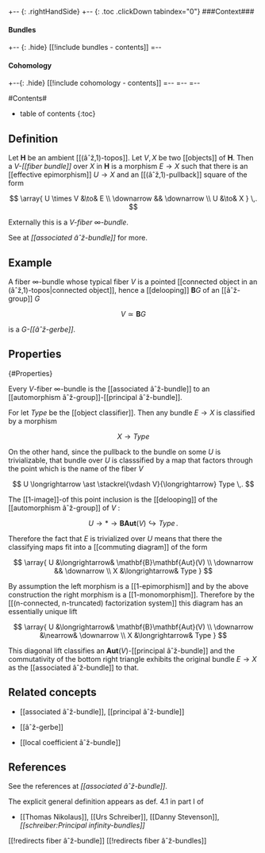 
+-- {: .rightHandSide}
+-- {: .toc .clickDown tabindex="0"}
###Context###
#### Bundles
+-- {: .hide}
[[!include bundles - contents]]
=--
#### Cohomology
+--{: .hide}
[[!include cohomology - contents]]
=--
=--
=--


#Contents#
* table of contents
{:toc}

## Definition

Let $\mathbf{H}$ be an ambient [[(âˆž,1)-topos]]. Let $V, X$ be two [[objects]] of $\mathbf{H}$. Then a _$V$-[[fiber bundle]]_ over $X$ in $\mathbf{H}$ is a morphism $E \to X$ such that there is an [[effective epimorphism]] $U \to X$ and an [[(âˆž,1)-pullback]] square of the form

$$
  \array{
    U \times V &\to& E
    \\
    \downarrow && \downarrow
    \\
    U &\to& X
  }
  \,.
$$

Externally this is a _$V$-fiber $\infty$-bundle_.

See at _[[associated âˆž-bundle]]_ for more.

## Example

A fiber $\infty$-bundle whose typical fiber $V$ is a pointed [[connected object in an (âˆž,1)-topos|connected object]], hence a [[delooping]] $\mathbf{B}G$ of an [[âˆž-group]] $G$

$$
  V \simeq \mathbf{B}G
$$

is a _$G$-[[âˆž-gerbe]]_.

## Properties
 {#Properties}

Every $V$-fiber $\infty$-bundle is the [[associated âˆž-bundle]] to an [[automorphism âˆž-group]]-[[principal âˆž-bundle]].

For let $Type$ be the [[object classifier]]. Then any bundle $E \to X$ is classified by a morphism

$$
  X \longrightarrow Type
$$

On the other hand, since the pullback to the bundle on some $U$ is trivializable, that bundle over $U$ is classsified by a map that factors through the point which is the name of the fiber $V$

$$
  U \longrightarrow \ast \stackrel{\vdash V}{\longrightarrow} Type
  \,.
$$

The [[1-image]]-of this point inclusion is the [[delooping]] of the [[automorphism âˆž-group]] of $V$ :

$$
  U \longrightarrow \ast \longrightarrow \mathbf{B}\mathbf{Aut}(V) \hookrightarrow Type
  \,.
$$

Therefore the fact that $E$ is trivialized over $U$ means that there the classifying maps fit into a [[commuting diagram]] of the form

$$
  \array{
     U  &\longrightarrow& \mathbf{B}\mathbf{Aut}(V)
     \\
     \downarrow && \downarrow
     \\
     X &\longrightarrow& Type
  }
$$

By assumption the left morphism is a [[1-epimorphism]] and by the above construction the right morphism is a [[1-monomorphism]]. Therefore by the [[(n-connected, n-truncated) factorization system]] this diagram has an essentially unique lift

$$
  \array{
     U  &\longrightarrow& \mathbf{B}\mathbf{Aut}(V)
     \\
     \downarrow &\nearrow& \downarrow
     \\
     X &\longrightarrow& Type
  }
$$

This diagonal lift classifies an $\mathbf{Aut}(V)$-[[principal âˆž-bundle]] and the commutativity of the bottom right triangle exhibits the original bundle $E \to X$ as the [[associated âˆž-bundle]] to that.

## Related concepts

* [[associated âˆž-bundle]], [[principal âˆž-bundle]]

* [[âˆž-gerbe]]

* [[local coefficient âˆž-bundle]]

## References

See the references at _[[associated âˆž-bundle]]_. 

The explicit general definition appears as def. 4.1 in part I of

* [[Thomas Nikolaus]], [[Urs Schreiber]], [[Danny Stevenson]], _[[schreiber:Principal infinity-bundles]]_

[[!redirects fiber âˆž-bundle]]
[[!redirects fiber âˆž-bundles]]
